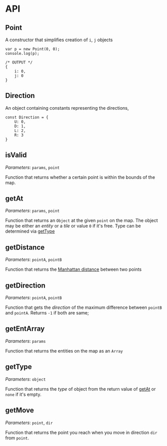 # API

## Point

A constructor that simplifies creation of `i`, `j` objects
    
    var p = new Point(0, 0);
    console.log(p);

    /* OUTPUT */
    {
        i: 0,
        j: 0
    }

## Direction

An object containing constants representing the directions,

    const Direction = {
        U: 0,
        D: 1,
        L: 2,
        R: 3
    }


## isValid

*Parameters*: `params`, `point`

Function that returns whether a certain point is within the bounds of the map.

## getAt

*Parameters*: `params`, `point`

Function that returns an `Object` at the given `point` on the map.
The object may be either an *entity* or a *tile* or value `0` if it's free.
Type can be determined via [getType](#gettype)

## getDistance

*Parameters*: `pointA`, `pointB`

Function that returns the [Manhattan distance](http://en.wikipedia.org/wiki/Taxicab_geometry) between two points

## getDirection

*Parameters*: `pointA`, `pointB`

Function that gets the *direction* of the maximum difference between `pointB` and `pointA`. Returns `-1` if both are same;

## getEntArray

*Parameters*: `params`

Function that returns the entities on the map as an `Array`

## getType

*Parameters*: `object`

Function that returns the *type* of object from the return value of [getAt](#getat) or `none` if it's empty.

## getMove

*Parameters*: `point`, `dir`

Function that returns the point you reach when you move in direction `dir` from `point`.
